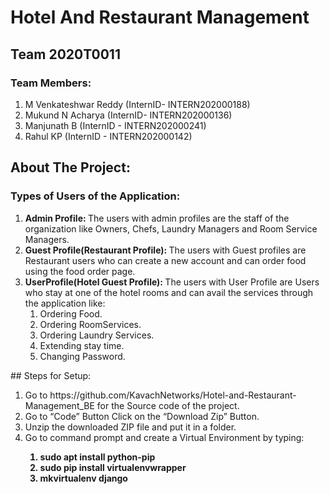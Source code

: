 # Hotel And Restaurant Management
## Team 2020T0011

### Team Members:
1. M Venkateshwar Reddy (InternID- INTERN202000188)
2. Mukund N Acharya (InternID- INTERN202000136)
3. Manjunath B (InternID - INTERN202000241)
4. Rahul KP (InternID - INTERN202000142)

## About The Project:
### Types of Users of the Application:
<ol><li><b>Admin Profile: </b>The users with admin profiles are the staff of the organization like Owners, Chefs, Laundry Managers and Room Service Managers.</li>
<li><b>Guest Profile(Restaurant Profile): </b>The users with Guest profiles are Restaurant users who can create a new account and can order food using the food order page.</li>
<li><b>UserProfile(Hotel Guest Profile): </b>The users with User Profile are Users who stay at one of the hotel rooms and can avail the services through the application like:
<ol>
  <li>Ordering Food.</li>
  <li>Ordering RoomServices.</li>
  <li>Ordering Laundry Services.</li>
  <li>Extending stay time.</li>
  <li>Changing Password.</li>
  </ol>
  </li>
  </ol>
## Steps for Setup:
<ol><li>Go to https://github.com/KavachNetworks/Hotel-and-Restaurant-Management_BE for the Source code of the project.</li>
  <li>Go to  “Code” Button Click on the “Download Zip” Button.</li>
  <li>Unzip the downloaded ZIP file and put it in a folder.</li>
  <li>Go to command prompt and create a Virtual Environment by typing:</li>
 <b> <ol><li>sudo apt install python-pip</li>
    <li>sudo pip install virtualenvwrapper</li>
    <li>mkvirtualenv django</li>
   </ol></b>

</ol>
